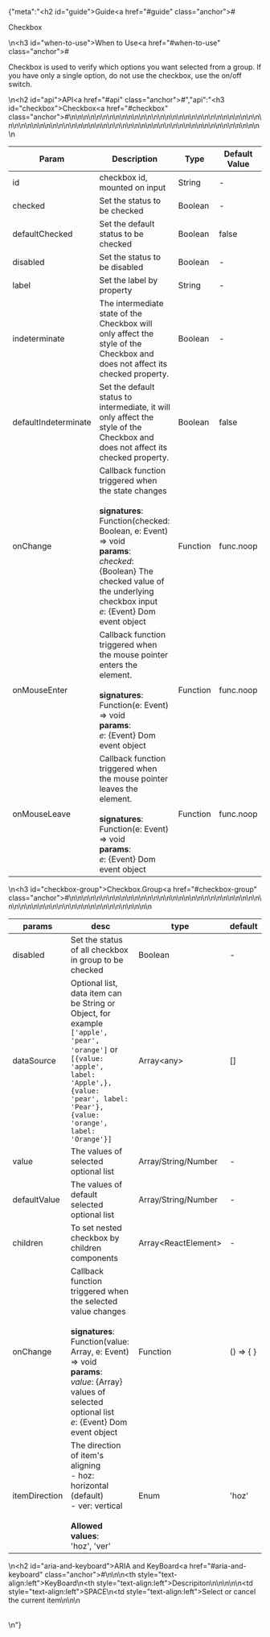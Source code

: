 {"meta":"<h2 id=\"guide\">Guide<a href=\"#guide\" class=\"anchor\">#</a></h2><p>Checkbox</p>\n<h3 id=\"when-to-use\">When to Use<a href=\"#when-to-use\" class=\"anchor\">#</a></h3><p>Checkbox is used to verify which options you want selected from a group. If you have only a single option, do not use the checkbox, use the on/off switch.</p>\n<h2 id=\"api\">API<a href=\"#api\" class=\"anchor\">#</a></h2>","api":"<h3 id=\"checkbox\">Checkbox<a href=\"#checkbox\" class=\"anchor\">#</a></h3><table>\n<thead>\n<tr>\n<th>Param</th>\n<th>Description</th>\n<th>Type</th>\n<th>Default Value</th>\n</tr>\n</thead>\n<tbody>\n<tr>\n<td>id</td>\n<td>checkbox id, mounted on input</td>\n<td>String</td>\n<td>-</td>\n</tr>\n<tr>\n<td>checked</td>\n<td>Set the status to be checked</td>\n<td>Boolean</td>\n<td>-</td>\n</tr>\n<tr>\n<td>defaultChecked</td>\n<td>Set the default status to be checked</td>\n<td>Boolean</td>\n<td>false</td>\n</tr>\n<tr>\n<td>disabled</td>\n<td>Set the status to be disabled</td>\n<td>Boolean</td>\n<td>-</td>\n</tr>\n<tr>\n<td>label</td>\n<td>Set the label by property</td>\n<td>String</td>\n<td>-</td>\n</tr>\n<tr>\n<td>indeterminate</td>\n<td>The intermediate state of the Checkbox will only affect the style of the Checkbox and does not affect its checked property.</td>\n<td>Boolean</td>\n<td>-</td>\n</tr>\n<tr>\n<td>defaultIndeterminate</td>\n<td>Set the default status to intermediate, it will only affect the style of the Checkbox and does not affect its checked property.</td>\n<td>Boolean</td>\n<td>false</td>\n</tr>\n<tr>\n<td>onChange</td>\n<td>Callback function triggered when the state changes<br><br><strong>signatures</strong>:<br>Function(checked: Boolean, e: Event) =&gt; void<br><strong>params</strong>:<br><em>checked</em>: {Boolean} The checked value of the underlying checkbox input <br>_e_: {Event} Dom event object</td>\n<td>Function</td>\n<td>func.noop</td>\n</tr>\n<tr>\n<td>onMouseEnter</td>\n<td>Callback function triggered when the mouse pointer enters the element.<br><br><strong>signatures</strong>:<br>Function(e: Event) =&gt; void<br><strong>params</strong>:<br>_e_: {Event} Dom event object</td>\n<td>Function</td>\n<td>func.noop</td>\n</tr>\n<tr>\n<td>onMouseLeave</td>\n<td>Callback function triggered  when the mouse pointer leaves the element.<br><br><strong>signatures</strong>:<br>Function(e: Event) =&gt; void<br><strong>params</strong>:<br>_e_: {Event} Dom event object</td>\n<td>Function</td>\n<td>func.noop</td>\n</tr>\n</tbody>\n</table>\n<h3 id=\"checkbox-group\">Checkbox.Group<a href=\"#checkbox-group\" class=\"anchor\">#</a></h3><table>\n<thead>\n<tr>\n<th>params</th>\n<th>desc</th>\n<th>type</th>\n<th>default</th>\n</tr>\n</thead>\n<tbody>\n<tr>\n<td>disabled</td>\n<td>Set the status of all checkbox in group to be checked</td>\n<td>Boolean</td>\n<td>-</td>\n</tr>\n<tr>\n<td>dataSource</td>\n<td>Optional list, data item can be String or Object, for example <code>[&apos;apple&apos;, &apos;pear&apos;, &apos;orange&apos;]</code> or <code>[{value: &apos;apple&apos;, label: &apos;Apple&apos;,}, {value: &apos;pear&apos;, label: &apos;Pear&apos;}, {value: &apos;orange&apos;, label: &apos;Orange&apos;}]</code></td>\n<td>Array&lt;any&gt;</td>\n<td>[]</td>\n</tr>\n<tr>\n<td>value</td>\n<td>The values of selected optional list</td>\n<td>Array/String/Number</td>\n<td>-</td>\n</tr>\n<tr>\n<td>defaultValue</td>\n<td>The values of default selected optional list</td>\n<td>Array/String/Number</td>\n<td>-</td>\n</tr>\n<tr>\n<td>children</td>\n<td>To set nested checkbox  by children components</td>\n<td>Array&lt;ReactElement&gt;</td>\n<td>-</td>\n</tr>\n<tr>\n<td>onChange</td>\n<td>Callback function triggered when the selected value changes<br><br><strong>signatures</strong>:<br>Function(value: Array, e: Event) =&gt; void<br><strong>params</strong>:<br><em>value</em>: {Array} values of selected optional list <br>_e_: {Event} Dom event object</td>\n<td>Function</td>\n<td>() =&gt; { }</td>\n</tr>\n<tr>\n<td>itemDirection</td>\n<td>The direction of item&apos;s aligning<br>- hoz: horizontal (default)<br>- ver: vertical<br><br><strong>Allowed values</strong>:<br>&apos;hoz&apos;, &apos;ver&apos;</td>\n<td>Enum</td>\n<td>&apos;hoz&apos;</td>\n</tr>\n</tbody>\n</table>\n<h2 id=\"aria-and-keyboard\">ARIA and KeyBoard<a href=\"#aria-and-keyboard\" class=\"anchor\">#</a></h2><table>\n<thead>\n<tr>\n<th style=\"text-align:left\">KeyBoard</th>\n<th style=\"text-align:left\">Descripiton</th>\n</tr>\n</thead>\n<tbody>\n<tr>\n<td style=\"text-align:left\">SPACE</td>\n<td style=\"text-align:left\">Select or cancel the current item</td>\n</tr>\n</tbody>\n</table>\n"}